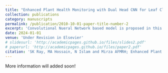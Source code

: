```yaml
---
title: "Enhanced Plant Health Monitoring with Dual Head CNN for Leaf Classification and Disease Identification [Under Review]"
collection: publications
category: manuscripts
permalink: /publication/2010-10-01-paper-title-number-2
excerpt: 'Convolutional Nueral Network based model is proposed in this research.'
date: 2024-01-01
venue: 'Under Revision in Elsevier'
# slidesurl: 'http://academicpages.github.io/files/slides2.pdf'
# paperurl: 'http://academicpages.github.io/files/paper2.pdf'
citation: 'SK Ray, MA Hossain, N Islam and Mirza AFMRH; Enhanced Plant Health Monitoring with Dual Head CNN for Leaf Classification and Disease Identification.'
---
```


More information will added soon!